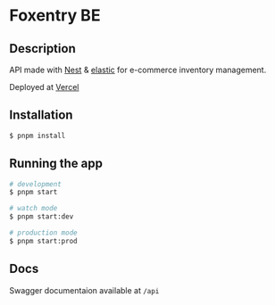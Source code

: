 # Foxentry BE

## Description

API made with [Nest](https://github.com/nestjs/nest) & [elastic](https://www.elastic.co/) for e-commerce inventory management.

Deployed at [Vercel](https://vercel.com/)

## Installation

```bash
$ pnpm install
```

## Running the app

```bash
# development
$ pnpm start

# watch mode
$ pnpm start:dev

# production mode
$ pnpm start:prod
```

## Docs

Swagger documentaion available at `/api`
